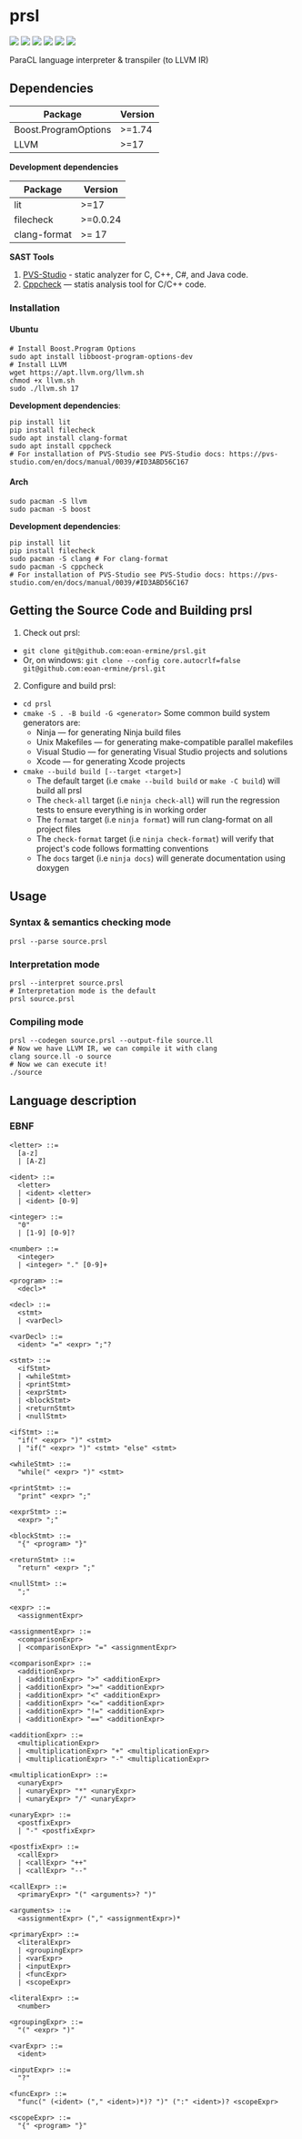 # prsl

![](https://github.com/eoan-ermine/prsl/actions/workflows/style.yaml/badge.svg) ![](https://github.com/eoan-ermine/prsl/actions/workflows/cppcheck.yaml/badge.svg) ![](https://github.com/eoan-ermine/prsl/actions/workflows/analyze.yaml/badge.svg) ![](https://github.com/eoan-ermine/prsl/actions/workflows/linux-gcc.yaml/badge.svg) ![](https://github.com/eoan-ermine/prsl/actions/workflows/linux-clang.yaml/badge.svg) ![](https://github.com/eoan-ermine/prsl/actions/workflows/documentation.yaml/badge.svg)

ParaCL language interpreter & transpiler (to LLVM IR)

## Dependencies

| Package              | Version |
| -------------------- | ------- |
| Boost.ProgramOptions | >=1.74  |
| LLVM                 | >=17    |

**Development dependencies**

| Package      | Version  |
| ------------ | -------- |
| lit          | >=17     |
| filecheck    | >=0.0.24 |
| clang-format | >= 17    |

**SAST Tools**

1. [PVS-Studio](https://pvs-studio.ru/ru/pvs-studio/?utm_source=website&utm_medium=github&utm_campaign=open_source) - static analyzer for C, C++, C#, and Java code.
2. [Cppcheck](https://cppcheck.sourceforge.io/) — statis analysis tool for C/C++ code.

### Installation

#### Ubuntu

```shell
# Install Boost.Program Options
sudo apt install libboost-program-options-dev
# Install LLVM
wget https://apt.llvm.org/llvm.sh
chmod +x llvm.sh
sudo ./llvm.sh 17
```

**Development dependencies**:

```shell
pip install lit
pip install filecheck
sudo apt install clang-format
sudo apt install cppcheck
# For installation of PVS-Studio see PVS-Studio docs: https://pvs-studio.com/en/docs/manual/0039/#ID3ABD56C167
```

#### Arch

```shell
sudo pacman -S llvm
sudo pacman -S boost
```

**Development dependencies**:

```shell
pip install lit
pip install filecheck
sudo pacman -S clang # For clang-format
sudo pacman -S cppcheck
# For installation of PVS-Studio see PVS-Studio docs: https://pvs-studio.com/en/docs/manual/0039/#ID3ABD56C167

```

## Getting the Source Code and Building prsl

1. Check out prsl:
  * `git clone git@github.com:eoan-ermine/prsl.git`
  * Or, on windows:
  `git clone --config core.autocrlf=false git@github.com:eoan-ermine/prsl.git`
2. Configure and build prsl:
  * `cd prsl`
  * `cmake -S . -B build -G <generator>`
    Some common build system generators are:
      * Ninja — for generating Ninja build files
      * Unix Makefiles — for generating make-compatible parallel makefiles
      * Visual Studio — for generating Visual Studio projects and solutions
      * Xcode — for generating Xcode projects
  * `cmake --build build [--target <target>]`
    * The default target (i.e `cmake --build build` or `make -C build`) will build all prsl
    * The `check-all` target (i.e `ninja check-all`) will run the regression tests to ensure everything is in working order
    * The `format` target (i.e `ninja format`) will run clang-format on all project files
    * The `check-format` target (i.e `ninja check-format`) will verify that project's code follows formatting conventions
    * The `docs` target (i.e `ninja docs`) will generate documentation using doxygen

## Usage

### Syntax & semantics checking mode

```shell
prsl --parse source.prsl
```

### Interpretation mode

```shell
prsl --interpret source.prsl
# Interpretation mode is the default
prsl source.prsl
```

### Compiling mode

```shell
prsl --codegen source.prsl --output-file source.ll
# Now we have LLVM IR, we can compile it with clang
clang source.ll -o source
# Now we can execute it!
./source
```

## Language description

### EBNF

```ebnf
<letter> ::=
  [a-z]
  | [A-Z]

<ident> ::=
  <letter>
  | <ident> <letter>
  | <ident> [0-9]

<integer> ::=
  "0"
  | [1-9] [0-9]?

<number> ::=
  <integer>
  | <integer> "." [0-9]+

<program> ::=
  <decl>*

<decl> ::=
  <stmt>
  | <varDecl>

<varDecl> ::=
  <ident> "=" <expr> ";"?

<stmt> ::=
  <ifStmt>
  | <whileStmt>
  | <printStmt>
  | <exprStmt>
  | <blockStmt>
  | <returnStmt>
  | <nullStmt>

<ifStmt> ::=
  "if(" <expr> ")" <stmt>
  | "if(" <expr> ")" <stmt> "else" <stmt>
 
<whileStmt> ::=
  "while(" <expr> ")" <stmt>

<printStmt> ::=
  "print" <expr> ";"

<exprStmt> ::=
  <expr> ";"

<blockStmt> ::=
  "{" <program> "}"

<returnStmt> ::=
  "return" <expr> ";"

<nullStmt> ::=
  ";"

<expr> ::=
  <assignmentExpr>

<assignmentExpr> ::=
  <comparisonExpr>
  | <comparisonExpr> "=" <assignmentExpr>

<comparisonExpr> ::=
  <additionExpr>
  | <additionExpr> ">" <additionExpr>
  | <additionExpr> ">=" <additionExpr>
  | <additionExpr> "<" <additionExpr>
  | <additionExpr> "<=" <additionExpr>
  | <additionExpr> "!=" <additionExpr>
  | <additionExpr> "==" <additionExpr>

<additionExpr> ::=
  <multiplicationExpr>
  | <multiplicationExpr> "+" <multiplicationExpr>
  | <multiplicationExpr> "-" <multiplicationExpr>

<multiplicationExpr> ::=
  <unaryExpr>
  | <unaryExpr> "*" <unaryExpr>
  | <unaryExpr> "/" <unaryExpr>

<unaryExpr> ::=
  <postfixExpr>
  | "-" <postfixExpr>
    
<postfixExpr> ::=
  <callExpr>
  | <callExpr> "++"
  | <callExpr> "--"

<callExpr> ::=
  <primaryExpr> "(" <arguments>? ")"

<arguments> ::=
  <assignmentExpr> ("," <assignmentExpr>)*

<primaryExpr> ::=
  <literalExpr>
  | <groupingExpr>
  | <varExpr>
  | <inputExpr>
  | <funcExpr>
  | <scopeExpr>

<literalExpr> ::=
  <number>

<groupingExpr> ::=
  "(" <expr> ")"

<varExpr> ::=
  <ident>
    
<inputExpr> ::=
  "?"

<funcExpr> ::=
  "func(" (<ident> ("," <ident>)*)? ")" (":" <ident>)? <scopeExpr>

<scopeExpr> ::=
  "{" <program> "}"
```
